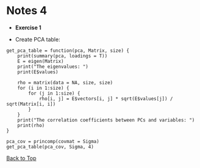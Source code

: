 <h1 id = "0">Notes 4</h1>

- **Exercise 1**

- Create PCA table: 

```
get_pca_table = function(pca, Matrix, size) {
    print(summary(pca, loadings = T))
    E = eigen(Matrix)
    print("The eigenvalues: ")
    print(E$values)

    rho = matrix(data = NA, size, size)
    for (i in 1:size) {
        for (j in 1:size) {
            rho[i, j] = E$vectors[i, j] * sqrt(E$values[j]) / sqrt(Matrix[i, i])
        }
    }
    print("The correlation coefficients between PCs and variables: ")
    print(rho)
}

pca_cov = princomp(covmat = Sigma)
get_pca_table(pca_cov, Sigma, 4)
```


[Back to Top](#0)